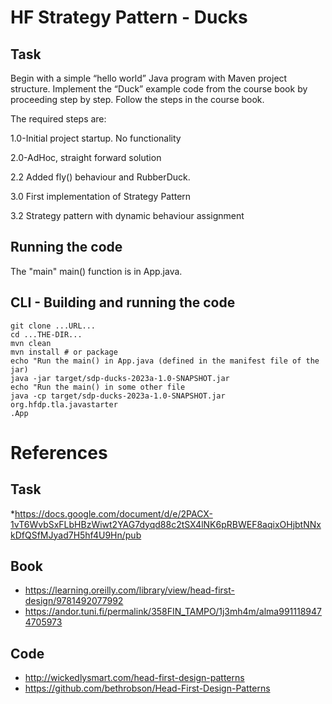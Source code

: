# HF Strategy Pattern - Ducks

## Task

Begin with a simple “hello world” Java program with Maven project structure.
Implement the “Duck” example code from the course book by proceeding step by step. Follow the steps in the course book.

The required steps are:

1.0-Initial project startup. No functionality

2.0-AdHoc, straight forward solution

2.2 Added fly() behaviour and RubberDuck.

3.0 First implementation of Strategy Pattern

3.2 Strategy pattern with dynamic behaviour assignment



## Running the code

The "main" main() function is in App.java.

## CLI - Building and running the code

````
git clone ...URL...
cd ...THE-DIR...
mvn clean
mvn install # or package
echo "Run the main() in App.java (defined in the manifest file of the jar)
java -jar target/sdp-ducks-2023a-1.0-SNAPSHOT.jar
echo "Run the main() in some other file
java -cp target/sdp-ducks-2023a-1.0-SNAPSHOT.jar org.hfdp.tla.javastarter
.App
````

# References
## Task
*https://docs.google.com/document/d/e/2PACX-1vT6WvbSxFLbHBzWiwt2YAG7dyqd88c2tSX4lNK6pRBWEF8aqixOHjbtNNxkDfQSfMJyad7H5hf4U9Hn/pub

## Book
* https://learning.oreilly.com/library/view/head-first-design/9781492077992
* https://andor.tuni.fi/permalink/358FIN_TAMPO/1j3mh4m/alma9911189474705973

## Code
* http://wickedlysmart.com/head-first-design-patterns
* https://github.com/bethrobson/Head-First-Design-Patterns

